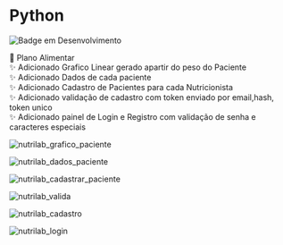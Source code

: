 # Python
![Badge em Desenvolvimento](http://img.shields.io/static/v1?label=STATUS&message=EM%20DESENVOLVIMENTO&color=GREEN&style=for-the-badge)

:construction: Plano Alimentar <br>
:sparkles: Adicionado Grafico Linear gerado apartir do peso do Paciente <br>
:sparkles: Adicionado Dados de cada paciente <br>
:sparkles: Adicionado Cadastro de Pacientes para cada Nutricionista <br>
:sparkles: Adicionado validação de cadastro com token enviado por email,hash, token unico <br>
:sparkles: Adicionado painel de Login e Registro com validação de senha e caracteres especiais

![nutrilab_grafico_paciente](https://user-images.githubusercontent.com/89768557/215381140-2a7b420d-27cc-4396-be72-2120553ff590.png)

![nutrilab_dados_paciente](https://user-images.githubusercontent.com/89768557/215381320-920882b8-da1b-4dd7-bdd7-536a67ecb1bc.png)

![nutrilab_cadastrar_paciente](https://user-images.githubusercontent.com/89768557/215381114-7b7c0aa4-c231-4b3b-b137-03d5a197d93d.png)

![nutrilab_valida](https://user-images.githubusercontent.com/89768557/215026543-4b7a3afc-4ee3-4aab-844a-ee0bf3274807.png)

![nutrilab_cadastro](https://user-images.githubusercontent.com/89768557/214492045-181def93-e531-41d4-8c47-6b5d82b8bd49.png)

![nutrilab_login](https://user-images.githubusercontent.com/89768557/214492048-817d075a-4ca4-42b9-b852-889c3ba18f40.png)
